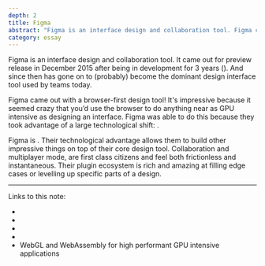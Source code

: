 ```yaml
---
depth: 2
title: Figma
abstract: "Figma is an interface design and collaboration tool. Figma came out with a browser-first design tool that felt magical to use. It felt magical because until then it seemed crazy that you’d use the browser to do anything as GPU intensive as designing an interface. And what’s even crazier — in some instances the browser based Figma felt faster and lighter to use than the native desktop design tools of the time."
category: essay
---
```

Figma is an interface design and collaboration tool. It came out for preview release in December 2015 after being in development for 3 years (<inter-link href="the-next-generation-of-good-software-may-require-long-development-cycles"></inter-link>). And since then has gone on to (probably) become the dominant design interface tool used by teams today.

Figma came out with a browser-first design tool! It's impressive because it seemed crazy that you’d use the browser to do anything near as GPU intensive as designing an interface. Figma was able to do this because they took advantage of a large technological shift: <inter-link href="webgl-and-webassembly-for-high-performant-gpu-intensive-applications"></inter-link>.

Figma is <inter-link href="good-software"></inter-link>. Their technological advantage allows them to build other impressive things on top of their core design tool. Collaboration and multiplayer mode, are first class citizens and feel both frictionless and instantaneous. Their plugin ecosystem is rich and amazing at filling edge cases or levelling up specific parts of a design.

---

Links to this note:
- <inter-link href="colophon"></inter-link>
- <inter-link href="good-software-is-unconscious"></inter-link>
- <inter-link href="webassembly"></inter-link>
- <inter-link href="webgl"></inter-link>
- <inter-link href="webgl-and-webassembly-for-high-performant-gpu-intensive-applications">WebGL and WebAssembly for high performant GPU intensive applications</inter-link>

